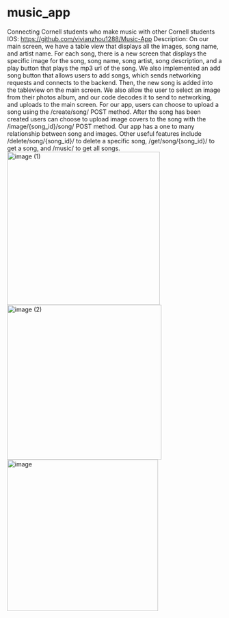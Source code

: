 # music_app
Connecting Cornell students who make music with other Cornell students
IOS: https://github.com/vivianzhou1288/Music-App
Description:
On our main screen, we have a table view that displays all the images, song name, and artist name. For each song, there is a new screen that displays the specific image for the song, song name, song artist, song description, and a play button that plays the mp3 url of the song. We also implemented an add song button that allows users to add songs, which sends networking requests and connects to the backend. Then, the new song is added into the tableview on the main screen. We also allow the user to select an image from their photos album, and our code decodes it to send to networking, and uploads to the main screen. For our app, users can choose to upload a song using the /create/song/ POST method. After the song has been created users can choose to upload image covers to the song with the /image/{song_id}/song/ POST method. Our app has a one to many relationship between song and images. Other useful features include /delete/song/{song_id}/ to delete a specific song, /get/song/{song_id}/ to get a song, and /music/ to get all songs.
<img width="357" alt="image (1)" src="https://user-images.githubusercontent.com/76505335/236599649-a3da68b6-ca71-4cd0-8c34-65fd7cdea6de.png">
<img width="361" alt="image (2)" src="https://user-images.githubusercontent.com/76505335/236599657-fc43f326-b5af-4bcd-a38d-c4d73bab2c89.png">
<img width="353" alt="image" src="https://user-images.githubusercontent.com/76505335/236599660-73b42aec-1b57-43db-a2a3-02c61471c406.png">
